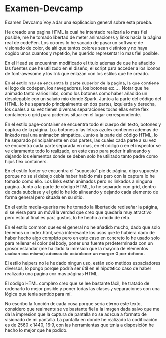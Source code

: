 # Examen-Devcamp
Examen Devcamp
Voy a dar una explicacion general sobre esta prueba.

He creado una pagina HTML la cual he intentado realizarla lo mas fiel posible, me he tomado libertad de meter animaciones y links hacia la página real de codePen. Los colores lo he sacado de pasar un software de visionado de color, de ahi que tantos colores sean distintos y no haya cogido unos cuantos y repetido, he querido representar lo mas fiel posible.

En el Head se encuentran modificado el titulo ademas de que he añadido las fuentes que he utilizado en el diseño, el script para acceder a los iconos de font-awesome y los link que enlazan con los estilos que he creado.

En el estilo nav se encuentra la parte superior de la pagina, la que contiene el logo de codepen, los navegadores, los botones etc... . Notar que he animado tanto varios links, como los botones como haber añadido un desplegable con un saludo mio donde Spark. Junto a la parte del código del HTML, lo he separado principalmente en dos partes, izquierda y derecha, los cuales a su vez tienen diversas separaciones todas ellas entre flex containers o grid para poderlos situar en el lugar correspondiente.

En el estilo page-container se encuentra todo el cuerpo del texto, botones y captura de la página. Los botones y las letras azules contienen ademas de linkado real una animacion simpática.
Junto a la parte del código HTML, lo he separado principalmente en dos partes, las cuales cada parte a su vez se encuentra cada parte separada en mas, en el código o en el inspector se ve claramente todo lo realizado, en este caso para poder ir alineando y dejando los elementos donde se deben solo he utilizado tanto padre como hijos flex containers.

En el estilo footer se encuentra el "supuesto" pie de página, digo supuesto porque no se si debajo debía haber habido más pero con la captura lo he tomado como ello. Los links están animados pero no linkados a ninguna página. Junto a la parte de código HTML, lo he separado con grid, dentro de cada subclase y el grid lo he ido alineando y dejando cada elemento de forma general pero situada en su sitio.

En el estilo media-queries me he tomado la libertad de rediseñar la página, si se viera para un móvil la verdad que creo que quedaría muy atractivo pero esto al final es para gustos, lo he hecho a modo de reto.

En el estilo common que es el general no he añadido mucho, dado que solo tenemos un index.html, sería interesante los usos que le hubiera dado de haber hecho algo completo pero en este caso en concreto lo he usado solo para rellenar el color del body, poner una fuente predeterminada con un grosor estandar (me ha dado la imresion que la mayoria de elementos usaban esa misma) ademas de establecer un margen 0 por defecto.

El estilo helpers no le he dado ningun uso, están solo metidos espaciadores diversos, lo pongo porque podría ser útil en el hipotetico caso de haber realizado una página con mas páginas HTML.

El código HTML completo creo que se lee bastante fácil, he tratado de ordenarlo lo mejor posible y poner todas las clases y separaciones con una lógica que tenia sentido para mí.

No escribo la función de cada cosa porque sería eterno este texto, considero que realmente se ve bastante fiel a la imagen dada salvo que me da la impresion que la captura de pantalla no se adecua a formato de visionado de mi pantalla. La pantalla en donde he realizado la codificación es de 2560 x 1440, 16:9, con las herramientas que tenia a disposición he hecho lo mejor que he podido.
